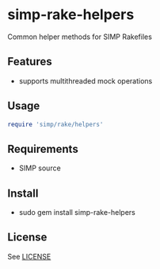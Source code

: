 # simp-rake-helpers

Common helper methods for SIMP Rakefiles

## Features

* supports multithreaded mock operations


## Usage

```ruby
require 'simp/rake/helpers'
```

## Requirements

* SIMP source


## Install

* sudo gem install simp-rake-helpers


## License
See [LICENSE](LICENSE)
